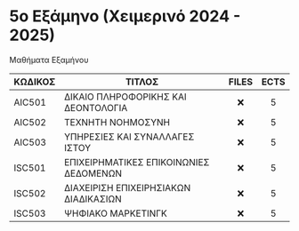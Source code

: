 # 5ο Εξάμηνο (Χειμερινό 2024 - 2025)

Μαθήματα Εξαμήνου

| ΚΩΔΙΚΟΣ | ΤΙΤΛΟΣ                                 | FILES | ECTS |
| ------- | -------------------------------------- | :---: | :--: |
| AIC501  | ΔΙΚΑΙΟ ΠΛΗΡΟΦΟΡΙΚΗΣ ΚΑΙ ∆ΕΟΝΤΟΛΟΓΙΑ    |  ❌   |  5   |
| AIC502  | ΤΕΧΝΗΤΗ ΝΟΗΜΟΣΥΝΗ                      |  ❌   |  5   |
| AIC503  | ΥΠΗΡΕΣΙΕΣ ΚΑΙ ΣΥΝΑΛΛΑΓΕΣ ΙΣΤΟΥ         |  ❌   |  5   |
| ISC501  | ΕΠΙΧΕΙΡΗΜΑΤΙΚΕΣ ΕΠΙΚΟΙΝΩΝΙΕΣ ΔΕΔΟΜΕΝΩΝ |  ❌   |  5   |
| ISC502  | ΔΙΑΧΕΙΡΙΣΗ ΕΠΙΧΕΙΡΗΣΙΑΚΩΝ ΔΙΑΔΙΚΑΣΙΩΝ  |  ❌   |  5   |
| ISC503  | ΨΗΦΙΑΚΟ ΜΑΡΚΕΤΙΝΓΚ                     |  ❌   |  5   |
